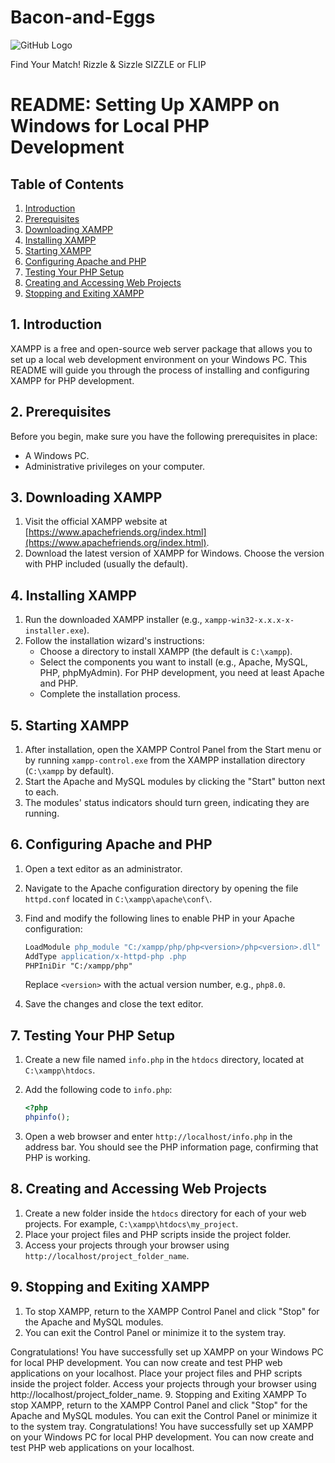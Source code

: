 # Bacon-and-Eggs

![GitHub Logo](goodafternoonbruv/Bacon-and-Eggs/edit/main/icon/Bacon-anf-Eggs-Logo.png)

Find Your Match!
Rizzle & Sizzle
SIZZLE or FLIP

# README: Setting Up XAMPP on Windows for Local PHP Development

## Table of Contents
1. [Introduction](#introduction)
2. [Prerequisites](#prerequisites)
3. [Downloading XAMPP](#downloading-xampp)
4. [Installing XAMPP](#installing-xampp)
5. [Starting XAMPP](#starting-xampp)
6. [Configuring Apache and PHP](#configuring-apache-and-php)
7. [Testing Your PHP Setup](#testing-your-php-setup)
8. [Creating and Accessing Web Projects](#creating-and-accessing-web-projects)
9. [Stopping and Exiting XAMPP](#stopping-and-exiting-xampp)

## 1. Introduction
XAMPP is a free and open-source web server package that allows you to set up a local web development environment on your Windows PC. This README will guide you through the process of installing and configuring XAMPP for PHP development.

## 2. Prerequisites
Before you begin, make sure you have the following prerequisites in place:
- A Windows PC.
- Administrative privileges on your computer.

## 3. Downloading XAMPP
1. Visit the official XAMPP website at [https://www.apachefriends.org/index.html](https://www.apachefriends.org/index.html).
2. Download the latest version of XAMPP for Windows. Choose the version with PHP included (usually the default).

## 4. Installing XAMPP
1. Run the downloaded XAMPP installer (e.g., `xampp-win32-x.x.x-x-installer.exe`).
2. Follow the installation wizard's instructions:
   - Choose a directory to install XAMPP (the default is `C:\xampp`).
   - Select the components you want to install (e.g., Apache, MySQL, PHP, phpMyAdmin). For PHP development, you need at least Apache and PHP.
   - Complete the installation process.

## 5. Starting XAMPP
1. After installation, open the XAMPP Control Panel from the Start menu or by running `xampp-control.exe` from the XAMPP installation directory (`C:\xampp` by default).
2. Start the Apache and MySQL modules by clicking the "Start" button next to each.
3. The modules' status indicators should turn green, indicating they are running.

## 6. Configuring Apache and PHP
1. Open a text editor as an administrator.
2. Navigate to the Apache configuration directory by opening the file `httpd.conf` located in `C:\xampp\apache\conf\`.
3. Find and modify the following lines to enable PHP in your Apache configuration:

   ```apache
   LoadModule php_module "C:/xampp/php/php<version>/php<version>.dll"
   AddType application/x-httpd-php .php
   PHPIniDir "C:/xampp/php"
   ```

   Replace `<version>` with the actual version number, e.g., `php8.0`.

4. Save the changes and close the text editor.

## 7. Testing Your PHP Setup
1. Create a new file named `info.php` in the `htdocs` directory, located at `C:\xampp\htdocs`.
2. Add the following code to `info.php`:

   ```php
   <?php
   phpinfo();
   ```

3. Open a web browser and enter `http://localhost/info.php` in the address bar. You should see the PHP information page, confirming that PHP is working.

## 8. Creating and Accessing Web Projects
1. Create a new folder inside the `htdocs` directory for each of your web projects. For example, `C:\xampp\htdocs\my_project`.
2. Place your project files and PHP scripts inside the project folder.
3. Access your projects through your browser using `http://localhost/project_folder_name`.

## 9. Stopping and Exiting XAMPP
1. To stop XAMPP, return to the XAMPP Control Panel and click "Stop" for the Apache and MySQL modules.
2. You can exit the Control Panel or minimize it to the system tray.

Congratulations! You have successfully set up XAMPP on your Windows PC for local PHP development. You can now create and test PHP web applications on your localhost.
Place your project files and PHP scripts inside the project folder.
Access your projects through your browser using http://localhost/project_folder_name.
9. Stopping and Exiting XAMPP
To stop XAMPP, return to the XAMPP Control Panel and click "Stop" for the Apache and MySQL modules.
You can exit the Control Panel or minimize it to the system tray.
Congratulations! You have successfully set up XAMPP on your Windows PC for local PHP development. You can now create and test PHP web applications on your localhost.
